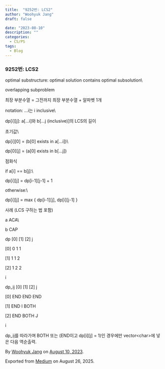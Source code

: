 ```yaml
---
title:  "9252번: LCS2"
author: "Woohyuk Jang"
draft: false

date: "2023-08-10"
description: ""
categories:
  - CS/PS
tags:
  - Blog
---
```

### 9252번: LCS2



optimal substructure: optimal solution contains optimal subsolution\

overlapping subproblem



최장 부분수열 = 그전까지 최장 부분수열 + 알파벳 1개



notation: …i는 i inclusive\

dp\[i]\[j]: a\[…i]와 b\[…j (inclusive)]의 LCS의 길이



초기값\

dp\[i]\[0] = (b\[0] exists in a\[…i])\

dp\[0]\[j] = (a\[0] exists in b\[…j])



점화식



if a\[i] == b\[j]:\

dp\[i]\[j] = dp\[i-1]\[j-1] + 1



otherwise:\

dp\[i]\[j] = max { dp\[i-1]\[j], dp\[i]\[j-1] }



사례 (LCS 구하는 법 포함)



a ACA\

b CAP



dp \[0] \[1] \[2] j



\[0] 0 1 1



\[1] 1 1 2



\[2] 1 2 2



i



dp\_ij \[0] \[1] \[2] j



\[0] END END END



\[1] END I BOTH



\[2] END BOTH J



i



dp\_ij를 따라가며 BOTH 또는 (END이고 dp\[i]\[j] = 1)인 경우에만 vector\<char>에 넣은 다음 역순출력.



By [Woohyuk Jang](https://medium.com/@morrranii) on [August 10, 2023](https://medium.com/p/9b8909d14b5).

Exported from [Medium](https://medium.com) on August 26, 2025.
